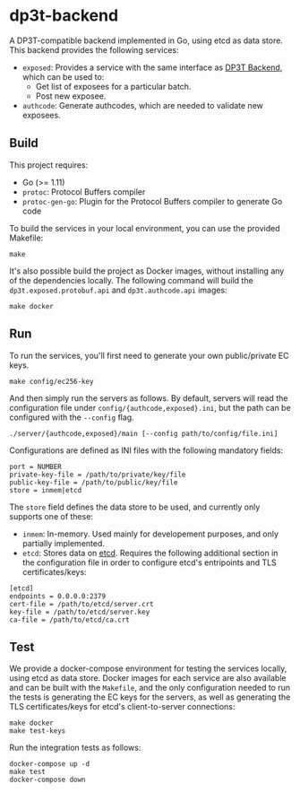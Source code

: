 dp3t-backend
============

A DP3T-compatible backend implemented in Go, using etcd as data store.
This backend provides the following services:

- `exposed`: Provides a service with the same interface as [DP3T
  Backend][dp3t-sdk-backend], which can be used to:
  - Get list of exposees for a particular batch.
  - Post new exposee.
- `authcode`: Generate authcodes, which are needed to validate new exposees.

## Build

This project requires:
- Go (>= 1.11)
- `protoc`: Protocol Buffers compiler
- `protoc-gen-go`: Plugin for the Protocol Buffers compiler to generate Go
  code

To build the services in your local environment, you can use the provided
Makefile:
```
make
```

It's also possible build the project as Docker images, without installing any
of the dependencies locally. The following command will build the
`dp3t.exposed.protobuf.api` and `dp3t.authcode.api` images:
```
make docker
```

## Run

To run the services, you'll first need to generate your own public/private EC
keys.
```
make config/ec256-key
```

And then simply run the servers as follows. By default, servers will read
the configuration file under `config/{authcode,exposed}.ini`, but the path
can be configured with the `--config` flag.
```
./server/{authcode,exposed}/main [--config path/to/config/file.ini]
```

Configurations are defined as INI files with the following mandatory fields:
```
port = NUMBER
private-key-file = /path/to/private/key/file
public-key-file = /path/to/public/key/file
store = inmem|etcd
```

The `store` field defines the data store to be used, and currently only
supports one of these:
- `inmem`: In-memory. Used mainly for developement purposes, and only
  partially implemented.
- `etcd`: Stores data on [etcd][etcd]. Requires the following additional
  section in the configuration file in order to configure etcd's entripoints
  and TLS certificates/keys:
```
[etcd]
endpoints = 0.0.0.0:2379
cert-file = /path/to/etcd/server.crt
key-file = /path/to/etcd/server.key
ca-file = /path/to/etcd/ca.crt
```

## Test

We provide a docker-compose environment for testing the services locally,
using etcd as data store. Docker images for each service are also available
and can be built with the `Makefile`, and the only configuration needed to run
the tests is generating the EC keys for the servers, as well as generating the
TLS certificates/keys for etcd's client-to-server connections:
```
make docker
make test-keys
```

Run the integration tests as follows:
```
docker-compose up -d
make test
docker-compose down
```

[dp3t-sdk-backend]: https://github.com/DP-3T/dp3t-sdk-backend
[etcd]: https://etcd.io/
